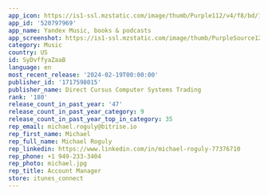 ```yaml
---
app_icon: https://is1-ssl.mzstatic.com/image/thumb/Purple112/v4/f8/bd/19/f8bd195a-e5c7-7d41-3919-5f50dfbc605a/AppIcon-0-0-1x_U007epad-0-0-0-85-220.png/1024x1024bb.png
app_id: '520797969'
app_name: Yandex Music, books & podcasts
app_screenshot: https://is1-ssl.mzstatic.com/image/thumb/PurpleSource126/v4/65/98/11/65981112-e01f-ba52-e921-0837a1b06347/9071ffc8-ade3-44be-aa4d-c75a4bee7773_1284_U04452778_1.jpg/1284x2778bb.png
category: Music
country: US
id: SyDvffyaZaaB
language: en
most_recent_release: '2024-02-19T00:00:00'
publisher_id: '1717598015'
publisher_name: Direct Cursus Computer Systems Trading
rank: '180'
release_count_in_past_year: '47'
release_count_in_past_year_category: 9
release_count_in_past_year_top_in_category: 35
rep_email: michael.roguly@bitrise.io
rep_first_name: Michael
rep_full_name: Michael Roguly
rep_linkedin: https://www.linkedin.com/in/michael-roguly-77376710
rep_phone: +1 949-233-3404
rep_photo: michael.jpg
rep_title: Account Manager
store: itunes_connect
---
```


